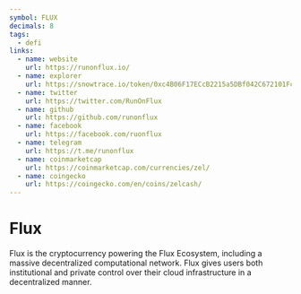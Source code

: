 ```yaml
---
symbol: FLUX
decimals: 8
tags:
  - defi
links:
  - name: website
    url: https://runonflux.io/
  - name: explorer
    url: https://snowtrace.io/token/0xc4B06F17ECcB2215a5DBf042C672101Fc20daF55
  - name: twitter
    url: https://twitter.com/RunOnFlux
  - name: github
    url: https://github.com/runonflux
  - name: facebook
    url: https://facebook.com/ruonflux
  - name: telegram
    url: https://t.me/runonflux
  - name: coinmarketcap
    url: https://coinmarketcap.com/currencies/zel/
  - name: coingecko
    url: https://coingecko.com/en/coins/zelcash/
---
```


# Flux

Flux is the cryptocurrency powering the Flux Ecosystem, including a massive decentralized computational network. Flux gives users both institutional and private control over their cloud infrastructure in a decentralized manner.
